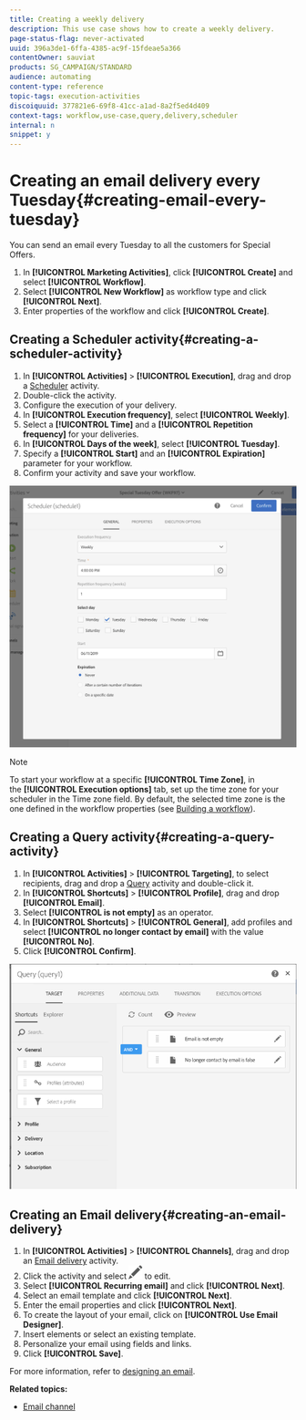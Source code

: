 ```yaml
---
title: Creating a weekly delivery
description: This use case shows how to create a weekly delivery.
page-status-flag: never-activated
uuid: 396a3de1-6ffa-4385-ac9f-15fdeae5a366
contentOwner: sauviat
products: SG_CAMPAIGN/STANDARD
audience: automating
content-type: reference
topic-tags: execution-activities 
discoiquuid: 377821e6-69f8-41cc-a1ad-8a2f5ed4d409
context-tags: workflow,use-case,query,delivery,scheduler
internal: n
snippet: y
---
```


# Creating an email delivery every Tuesday{#creating-email-every-tuesday}

You can send an email every Tuesday to all the customers for Special Offers.

1. In **[!UICONTROL Marketing Activities]**, click **[!UICONTROL Create]** and select **[!UICONTROL Workflow]**.
1. Select **[!UICONTROL New Workflow]** as workflow type and click **[!UICONTROL Next]**.
1. Enter properties of the workflow and click **[!UICONTROL Create]**.

## Creating a Scheduler activity{#creating-a-scheduler-activity}

1. In **[!UICONTROL Activities]** > **[!UICONTROL Execution]**, drag and drop a [Scheduler](../../automating/scheduler.md) activity.
1. Double-click the activity.
1. Configure the execution of your delivery. 
1. In **[!UICONTROL Execution frequency]**, select **[!UICONTROL Weekly]**.
1. Select a **[!UICONTROL Time]** and a **[!UICONTROL Repetition frequency]** for your deliveries.
1. In **[!UICONTROL Days of the week]**, select **[!UICONTROL Tuesday]**.
1. Specify a **[!UICONTROL Start]** and an **[!UICONTROL Expiration]** parameter for your workflow.
1. Confirm your activity and save your workflow.

![](assets/scheduler_properties.png)

>[!NOTE]
>
>To start your workflow at a specific **[!UICONTROL Time Zone]**, in the **[!UICONTROL Execution options]** tab, set up the time zone for your scheduler in the Time zone field. By default, the selected time zone is the one defined in the workflow properties (see [Building a workflow](../../automating/using/building-a-workflow.md)).

## Creating a Query activity{#creating-a-query-activity}

1. In **[!UICONTROL Activities]** > **[!UICONTROL Targeting]**, to select recipients, drag and drop a [Query](../../automating/query.md) activity and double-click it.
1. In **[!UICONTROL Shortcuts]** > **[!UICONTROL Profile]**, drag and drop **[!UICONTROL Email]**.
1. Select **[!UICONTROL is not empty]** as an operator.
1. In **[!UICONTROL Shortcuts]** > **[!UICONTROL General]**, add profiles and select **[!UICONTROL no longer contact by email]** with the value **[!UICONTROL No]**.
1. Click **[!UICONTROL Confirm]**.

![](assets/wf-complement-query.png)

## Creating an Email delivery{#creating-an-email-delivery}

1. In **[!UICONTROL Activities]** > **[!UICONTROL Channels]**, drag and drop an [Email delivery](../../automating/email-delivery.md) activity.
1. Click the activity and select ![](assets/edit_darkgrey-24px.png) to edit.
1. Select **[!UICONTROL Recurring email]** and click **[!UICONTROL Next]**.
1. Select an email template and click **[!UICONTROL Next]**.
1. Enter the email properties and click **[!UICONTROL Next]**.
1. To create the layout of your email, click on **[!UICONTROL Use Email Designer]**.
1. Insert elements or select an existing template.
1. Personalize your email using fields and links.
1. Click **[!UICONTROL Save]**.

For more information, refer to [designing an email](../../designing/using/designing-from-scratch.md#designing-an-email-content-from-scratch).

**Related topics:**

* [Email channel](../..//channels/using/creating-an-email.md)
